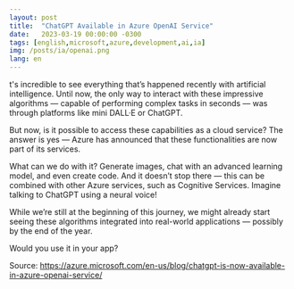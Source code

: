```yaml
---
layout: post
title:  "ChatGPT Available in Azure OpenAI Service"
date:   2023-03-19 00:00:00 -0300
tags: [english,microsoft,azure,development,ai,ia]
img: /posts/ia/openai.png
lang: en
---
```


t's incredible to see everything that’s happened recently with artificial intelligence. Until now, the only way to interact with these impressive algorithms — capable of performing complex tasks in seconds — was through platforms like mini DALL·E or ChatGPT.

But now, is it possible to access these capabilities as a cloud service? The answer is yes — Azure has announced that these functionalities are now part of its services.

What can we do with it? Generate images, chat with an advanced learning model, and even create code. And it doesn’t stop there — this can be combined with other Azure services, such as Cognitive Services. Imagine talking to ChatGPT using a neural voice!

While we’re still at the beginning of this journey, we might already start seeing these algorithms integrated into real-world applications — possibly by the end of the year.

Would you use it in your app?

Source: <https://azure.microsoft.com/en-us/blog/chatgpt-is-now-available-in-azure-openai-service/>